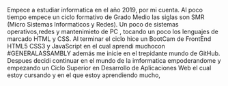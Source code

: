 Empece a estudiar informatica en el año 2019, por mi cuenta. Al poco tiempo empece un  ciclo formativo de Grado Medio las siglas son  SMR (Micro Sistemas Informaticos y Redes).
Un poco de sistemas operativos,redes y mantenimieto de PC , tocando un poco los lenguajes de marcado HTML y CSS.
Al terminar el ciclo hice un BootCam de FrontEnd HTML5 CSS3 y JavaScript en el cual aprendi muchocon #GENERALASSAMBLY además me inicie en el trepidante mundo de GitHub. 
Despues decidi continuar en el mundo de la imformatica empoderandome y empezando un  Ciclo Superior en Desarrollo de Aplicaciones Web el cual estoy cursando 
y en el que estoy aprendiendo mucho, 
